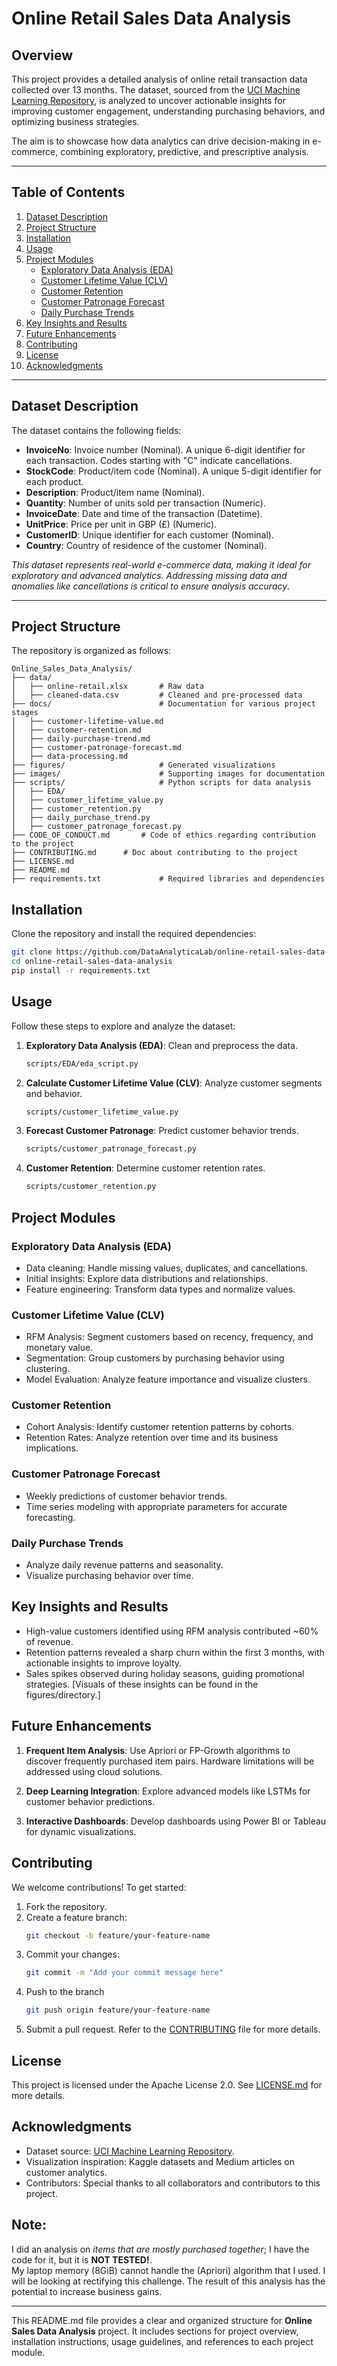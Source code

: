 # **Online Retail Sales Data Analysis**

## **Overview**  
This project provides a detailed analysis of online retail transaction data collected over 13 months. The dataset, 
sourced from the [UCI Machine Learning Repository](https://archive.ics.uci.edu/dataset/352/online+retail), is analyzed 
to uncover actionable insights for improving customer engagement, understanding purchasing behaviors, and optimizing 
business strategies.  

The aim is to showcase how data analytics can drive decision-making in e-commerce, combining exploratory, predictive, 
and prescriptive analysis.

---

## **Table of Contents**  
1. [Dataset Description](#dataset-description)  
2. [Project Structure](#project-structure)  
3. [Installation](#installation)  
4. [Usage](#usage)  
5. [Project Modules](#project-modules)  
   - [Exploratory Data Analysis (EDA)](#exploratory-data-analysis-eda)
   - [Customer Lifetime Value (CLV)](#customer-lifetime-value-clv)  
   - [Customer Retention](#customer-retention)  
   - [Customer Patronage Forecast](#customer-patronage-forecast)  
   - [Daily Purchase Trends](#daily-purchase-trends)  
6. [Key Insights and Results](#key-insights-and-results)  
7. [Future Enhancements](#future-enhancements)  
8. [Contributing](#contributing)  
9. [License](#license)  
10. [Acknowledgments](#acknowledgments)  

---

## **Dataset Description**  

The dataset contains the following fields:  
- **InvoiceNo**: Invoice number (Nominal). A unique 6-digit identifier for each transaction. Codes starting with "C" 
indicate cancellations.  
- **StockCode**: Product/item code (Nominal). A unique 5-digit identifier for each product.  
- **Description**: Product/item name (Nominal).  
- **Quantity**: Number of units sold per transaction (Numeric).  
- **InvoiceDate**: Date and time of the transaction (Datetime).  
- **UnitPrice**: Price per unit in GBP (£) (Numeric).  
- **CustomerID**: Unique identifier for each customer (Nominal).  
- **Country**: Country of residence of the customer (Nominal).  

*This dataset represents real-world e-commerce data, making it ideal for exploratory and advanced analytics. Addressing 
missing data and anomalies like cancellations is critical to ensure analysis accuracy*.

---

## **Project Structure**

The repository is organized as follows:  

```plaintext
Online_Sales_Data_Analysis/
├── data/
│   ├── online-retail.xlsx       # Raw data
│   ├── cleaned-data.csv         # Cleaned and pre-processed data
├── docs/                        # Documentation for various project stages
│   ├── customer-lifetime-value.md
│   ├── customer-retention.md
│   ├── daily-purchase-trend.md
│   ├── customer-patronage-forecast.md
│   ├── data-processing.md
├── figures/                     # Generated visualizations
├── images/                      # Supporting images for documentation
├── scripts/                     # Python scripts for data analysis
│   ├── EDA/
│   ├── customer_lifetime_value.py
│   ├── customer_retention.py
│   ├── daily_purchase_trend.py
│   ├── customer_patronage_forecast.py
├── CODE_OF_CONDUCT.md		 # Code of ethics regarding contribution to the project
├── CONTRIBUTING.md		 # Doc about contributing to the project
├── LICENSE.md
├── README.md
├── requirements.txt             # Required libraries and dependencies
```


## Installation
Clone the repository and install the required dependencies:
```bash
git clone https://github.com/DataAnalyticaLab/online-retail-sales-data-analysis.git
cd online-retail-sales-data-analysis
pip install -r requirements.txt
```


## Usage
Follow these steps to explore and analyze the dataset:

1. **Exploratory Data Analysis (EDA)**: 
     Clean and preprocess the data.
    ```bash
    scripts/EDA/eda_script.py
    ```

2. **Calculate Customer Lifetime Value (CLV)**:
     Analyze customer segments and behavior.
    ```bash
    scripts/customer_lifetime_value.py
    ```

3. **Forecast Customer Patronage**:
     Predict customer behavior trends.
    ```bash
    scripts/customer_patronage_forecast.py
    ```

4. **Customer Retention**: Determine customer retention rates.
    ```bash
    scripts/customer_retention.py
    ```



## Project Modules
### Exploratory Data Analysis (EDA)
- Data cleaning: Handle missing values, duplicates, and cancellations.
- Initial insights: Explore data distributions and relationships.
- Feature engineering: Transform data types and normalize values.

### Customer Lifetime Value (CLV)
- RFM Analysis: Segment customers based on recency, frequency, and monetary value.
- Segmentation: Group customers by purchasing behavior using clustering.
- Model Evaluation: Analyze feature importance and visualize clusters.

### Customer Retention
- Cohort Analysis: Identify customer retention patterns by cohorts.
- Retention Rates: Analyze retention over time and its business implications.

### Customer Patronage Forecast
- Weekly predictions of customer behavior trends.
- Time series modeling with appropriate parameters for accurate forecasting.

### Daily Purchase Trends
- Analyze daily revenue patterns and seasonality.
- Visualize purchasing behavior over time.



## Key Insights and Results
- High-value customers identified using RFM analysis contributed ~60% of revenue.
- Retention patterns revealed a sharp churn within the first 3 months, with actionable insights to improve loyalty.
- Sales spikes observed during holiday seasons, guiding promotional strategies.
	[Visuals of these insights can be found in the figures/directory.]


## Future Enhancements
1. **Frequent Item Analysis**:
   Use Apriori or FP-Growth algorithms to discover frequently purchased item pairs. Hardware limitations will be addressed using cloud solutions.

2. **Deep Learning Integration**:
   Explore advanced models like LSTMs for customer behavior predictions.

3. **Interactive Dashboards**:
   Develop dashboards using Power BI or Tableau for dynamic visualizations.



## Contributing
We welcome contributions! To get started:

1. Fork the repository.
2. Create a feature branch:
    ```bash
    git checkout -b feature/your-feature-name
    ```
3. Commit your changes:
    ```bash
    git commit -m "Add your commit message here"
    ```
4. Push to the branch
    ```bash
    git push origin feature/your-feature-name
    ```
5. Submit a pull request.
Refer to the [CONTRIBUTING](CONTRIBUTING.md) file for more details.


## License
This project is licensed under the Apache License 2.0. See [LICENSE.md](LICENSE.md) for more details.


## Acknowledgments
- Dataset source: [UCI Machine Learning Repository](https://archive.ics.uci.edu/dataset/352/online+retail).
- Visualization inspiration: Kaggle datasets and Medium articles on customer analytics.
- Contributors: Special thanks to all collaborators and contributors to this project.


## Note: 
I did an analysis on _items that are mostly purchased together_; I have the code for it, but it is **NOT TESTED!**.  
My laptop memory (8GiB) cannot handle the (Apriori) algorithm that I used. I will be looking at rectifying this 
challenge. The result of this analysis has the potential to increase business gains.

---

This README.md file provides a clear and organized structure for **Online Sales Data Analysis** project. It includes sections for project 
overview, installation instructions, usage guidelines, and references to each project module.
